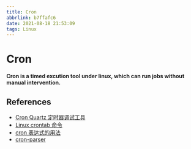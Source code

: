 ```yaml
---
title: Cron
abbrlink: b7ffafc6
date: 2021-08-18 21:53:09
tags: Linux
---
```


# Cron

**Cron is a timed excution tool under linux, which can run jobs without manual intervention.**

## References

- [Cron Quartz 定时器调试工具](https://tool.ityuan.com/cron)
- [Linux crontab 命令](https://www.runoob.com/linux/linux-comm-crontab.html)
- [cron 表达式的用法](https://www.cnblogs.com/dubhlinn/p/10740838.html)
- [cron-parser](https://www.npmjs.com/package/cron-parser)
